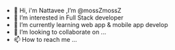 - 👋 Hi, i'm Nattavee ,I’m @mossZmossZ
- 👀 I’m interested in Full Stack developer
- 🌱 I’m currently learning web app & mobile app develop
- 💞️ I’m looking to collaborate on ...
- 📫 How to reach me ...

<!---
mossZmossZ/mossZmossZ is a ✨ special ✨ repository because its `README.md` (this file) appears on your GitHub profile.
You can click the Preview link to take a look at your changes.
--->
